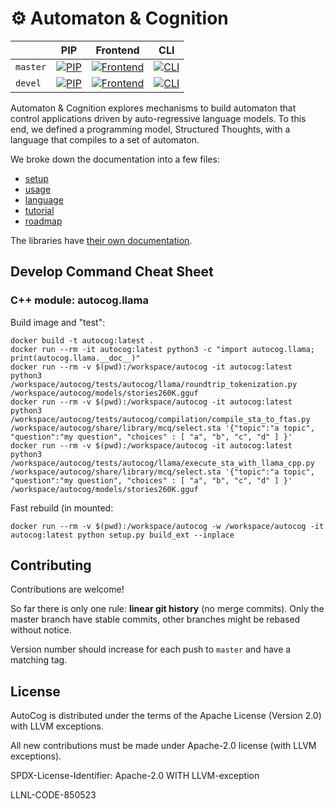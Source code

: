&#9881; Automaton & Cognition
=============================

|   | PIP | Frontend | CLI |
|---|---|---|---|
| `master` | [![PIP](https://github.com/LLNL/AutoCog/workflows/pip/badge.svg?branch=master)](https://github.com/LLNL/AutoCog/actions) | [![Frontend](https://github.com/LLNL/AutoCog/workflows/frontend/badge.svg?branch=master)](https://github.com/LLNL/AutoCog/actions) | [![CLI](https://github.com/LLNL/AutoCog/actions/workflows/cli.yml/badge.svg?branch=master)](https://github.com/LLNL/AutoCog/actions) |
| `devel` | [![PIP](https://github.com/LLNL/AutoCog/workflows/pip/badge.svg?branch=devel)](https://github.com/LLNL/AutoCog/actions) | [![Frontend](https://github.com/LLNL/AutoCog/workflows/frontend/badge.svg?branch=devel)](https://github.com/LLNL/AutoCog/actions) | [![CLI](https://github.com/LLNL/AutoCog/actions/workflows/cli.yml/badge.svg?branch=devel)](https://github.com/LLNL/AutoCog/actions) |

Automaton & Cognition explores mechanisms to build automaton that control applications driven by auto-regressive language models.
To this end, we defined a programming model, Structured Thoughts, with a language that compiles to a set of automaton.

We broke down the documentation into a few files:
 - [setup](./docs/setup.md)
 - [usage](./docs/usage.md)
 - [language](./docs/language.md)
 - [tutorial](./docs/tutorial.md)
 - [roadmap](./docs/roadmap.md)

The libraries have [their own documentation](./share/library/README.md).

## Develop Command Cheat Sheet

### C++ module: autocog.llama

Build image and "test":
```
docker build -t autocog:latest .
docker run --rm -it autocog:latest python3 -c "import autocog.llama; print(autocog.llama.__doc__)"
docker run --rm -v $(pwd):/workspace/autocog -it autocog:latest python3 /workspace/autocog/tests/autocog/llama/roundtrip_tokenization.py /workspace/autocog/models/stories260K.gguf
docker run --rm -v $(pwd):/workspace/autocog -it autocog:latest python3 /workspace/autocog/tests/autocog/compilation/compile_sta_to_ftas.py /workspace/autocog/share/library/mcq/select.sta '{"topic":"a topic", "question":"my question", "choices" : [ "a", "b", "c", "d" ] }'
docker run --rm -v $(pwd):/workspace/autocog -it autocog:latest python3 /workspace/autocog/tests/autocog/llama/execute_sta_with_llama_cpp.py /workspace/autocog/share/library/mcq/select.sta '{"topic":"a topic", "question":"my question", "choices" : [ "a", "b", "c", "d" ] }' /workspace/autocog/models/stories260K.gguf
```

Fast rebuild (in mounted:
```
docker run --rm -v $(pwd):/workspace/autocog -w /workspace/autocog -it autocog:latest python setup.py build_ext --inplace
```

## Contributing

Contributions are welcome!

So far there is only one rule: **linear git history** (no merge commits).
Only the master branch have stable commits, other branches might be rebased without notice.

Version number should increase for each push to `master` and have a matching tag.

## License

AutoCog is distributed under the terms of the Apache License (Version 2.0) with LLVM exceptions.

All new contributions must be made under Apache-2.0 license (with LLVM exceptions).

SPDX-License-Identifier: Apache-2.0 WITH LLVM-exception

LLNL-CODE-850523
